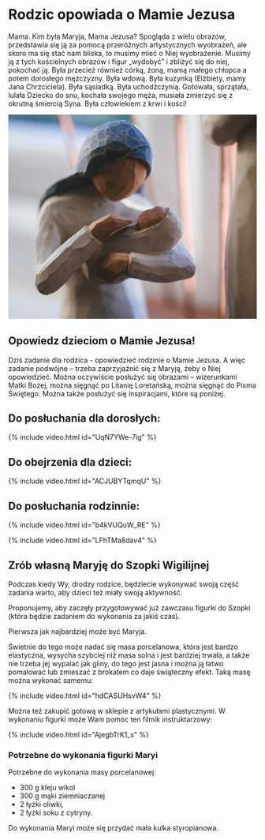 # Rodzic opowiada o Mamie Jezusa

Mama. Kim była  Maryja, Mama Jezusa? Spogląda z wielu obrazów, przedstawia się ją za pomocą przeróżnych artystycznych wyobrażeń, ale skoro ma się stać nam bliska, to musimy mieć o Niej wyobrażenie. Musimy ją z tych kościelnych obrazów i figur „wydobyć” i zbliżyć się do niej, pokochać ją. Była przecież również córką, żoną, mamą małego chłopca a potem dorosłego mężczyzny. Była wdową. Była kuzynką (Elżbiety, mamy Jana Chrzciciela). Była sąsiadką. Była uchodźczynią. Gotowała, sprzątała, lulała Dziecko do snu, kochała swojego męża, musiała zmierzyć się z okrutną śmiercią Syna. Była człowiekiem z krwi i kości!

![Zdjęcie](/img/2021-12-08.jpg)

## Opowiedz dzieciom o Mamie Jezusa!

Dziś zadanie dla rodzica - opowiedzieć rodzinie o Mamie Jezusa.  A więc zadanie podwójne – trzeba zaprzyjaźnić się z Maryją, żeby o Niej opowiedzieć. Można oczywiście posłużyć się obrazami – wizerunkami Matki Bożej, można sięgnąć po Litanię Loretańską, można sięgnąć do Pisma Świętego. Można także posłużyć się inspiracjami, które są poniżej.

## Do posłuchania dla dorosłych:

{% include video.html id="UqN7YWe-7ig" %}

## Do obejrzenia dla dzieci:

{% include video.html id="ACJUBYTqmqU" %}

## Do posłuchania rodzinnie:

{% include video.html id="b4kVUQuW_RE" %}

{% include video.html id="LFhTMa8dav4" %}

## Zrób własną Maryję do Szopki Wigilijnej

Podczas kiedy Wy, drodzy rodzice, będziecie wykonywać swoją część zadania warto, aby dzieci też miały swoją aktywność.

Proponujemy, aby zaczęły przygotowywać już zawczasu figurki do Szopki (która będzie zadaniem do wykonania za jakiś czas).

Pierwsza jak najbardziej może być Maryja.

Świetnie do tego może nadać się masa porcelanowa, która jest bardzo elastyczna, wysycha szybciej niż masa solna i jest bardziej trwała, a także nie trzeba jej wypalać jak gliny, do tego jest jasna i można ją łatwo pomalować lub zmieszać z brokatem co daje świąteczny efekt. Taką masę można wykonać samemu:

{% include video.html id="hdCASUHsvW4" %}

Można też zakupić gotową w sklepie z artykułami plastycznymi. W wykonaniu figurki może Wam pomóc ten filmik instruktarzowy:

{% include video.html id="AjegbTrK1_s" %}

### Potrzebne do wykonania figurki Maryi

Potrzebne do wykonania masy porcelanowej:

- 300 g kleju wikol
- 300 g mąki ziemniaczanej
- 2 łyżki oliwki,
- 2 łyżki soku z cytryny.

Do wykonania Maryi może się przydać mała kulka styropianowa.
